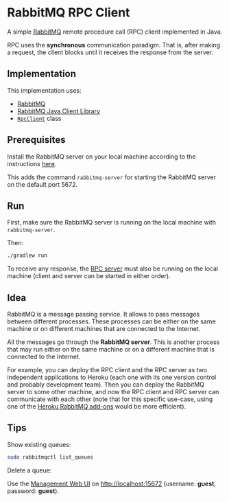 # RabbitMQ RPC Client

A simple [RabbitMQ](http://www.rabbitmq.com/) remote procedure call (RPC) client implemented in Java.

RPC uses the **synchronous** communication paradigm. That is, after making a request, the client blocks until it receives the response from the server.

## Implementation

This implementation uses:

- [RabbitMQ](http://www.rabbitmq.com/)
- [RabbitMQ Java Client Library](http://www.rabbitmq.com/java-client.html)
- [`RpcClient`](http://www.rabbitmq.com/releases/rabbitmq-java-client/current-javadoc/com/rabbitmq/client/RpcClient.html) class

## Prerequisites

Install the RabbitMQ server on your local machine according to the instructions [here](http://www.rabbitmq.com/download.html).

This adds the command `rabbitmq-server` for starting the RabbitMQ server on the default port 5672.

## Run

First, make sure the RabbitMQ server is running on the local machine with `rabbitmq-server`.

Then:

~~~bash
./gradlew run
~~~

To receive any response, the [RPC server](https://github.com/weibeld/RPC-Server) must also be running on the local machine (client and server can be started in either order).

## Idea

RabbitMQ is a message passing service. It allows to pass messages between different processes. These processes can be either on the same machine or on different machines that are connected to the Internet.

All the messages go through the **RabbitMQ server**. This is another process that may run either on the same machine or on a different machine that is connected to the Internet.

For example, you can deploy the RPC client and the RPC server as two independent applications to Heroku (each one with its one version control and probably development team). Then you can deploy the RabbitMQ server to some other machine, and now the RPC client and RPC server can communicate with each other (note that for this specific use-case, using one of the [Heroku RabbitMQ add-ons](https://elements.heroku.com/search/addons?q=rabbitmq) would be more efficient).

## Tips

Show existing queues:

~~~bash
sudo rabbitmqctl list_queues
~~~

Delete a queue:

Use the [Management Web UI](http://www.rabbitmq.com/management.html) on <http://localhost:15672> (username: **guest**, password: **guest**).
